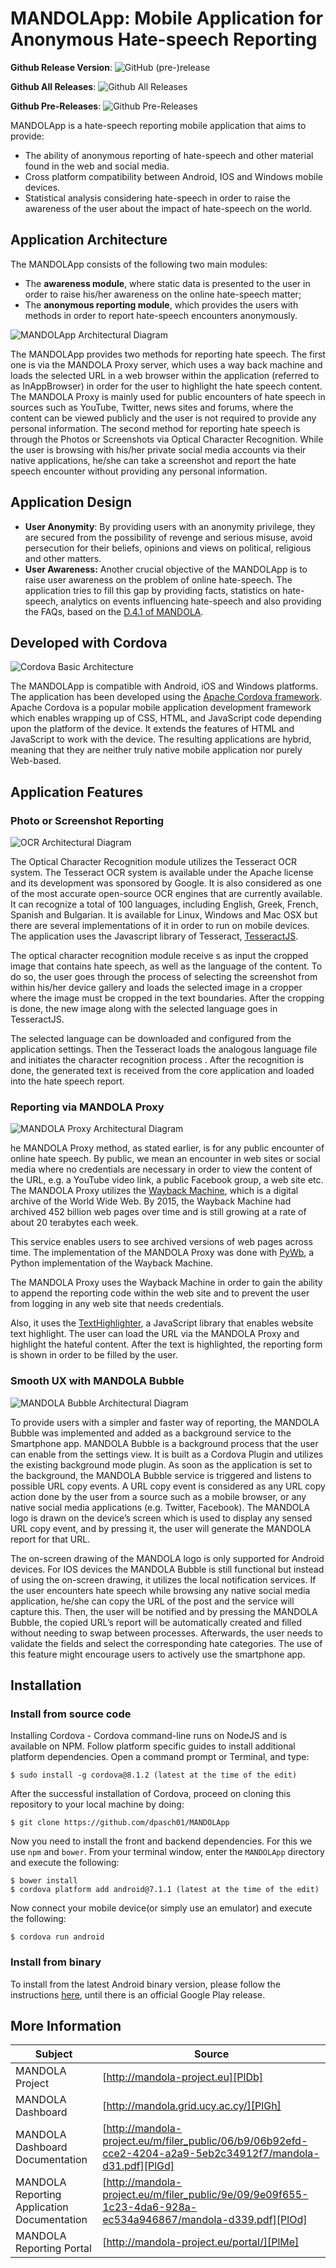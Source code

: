 # MANDOLApp: Mobile Application for Anonymous Hate-speech Reporting 

**Github Release Version**: ![GitHub (pre-)release](https://img.shields.io/github/release/dpasch01/MANDOLApp/all.svg)

**Github All Releases**: ![Github All Releases](https://img.shields.io/github/downloads/dpasch01/MANDOLApp/total.svg)

**Github Pre-Releases**: ![Github Pre-Releases](https://img.shields.io/github/downloads-pre/dpasch01/MANDOLApp/latest/total.svg)

MANDOLApp is a hate-speech reporting mobile application that aims to provide:

  - The ability of anonymous reporting of hate-speech and other material found in the web and social media.
  - Cross platform compatibility between Android, IOS and Windows mobile devices.
  - Statistical analysis considering hate-speech in order to raise the awareness of the user about the impact of hate-speech on the world.

## Application Architecture

The MANDOLApp consists of the following two main modules:
- The **awareness module**, where static data is presented to the user in order to raise his/her awareness on the online hate-speech matter;
- The **anonymous reporting module**, which provides the users with methods in order to report hate-speech encounters anonymously.

![MANDOLApp Architectural Diagram](./assets/mandolapp-architecture.png "MANDOLApp Architectural Diagram")

The MANDOLApp provides two methods for reporting hate speech. The first one is via the MANDOLA Proxy server, which uses a way back machine and loads the selected URL in a web browser within the application (referred to as InAppBrowser) in order for the user to highlight the hate speech content. The MANDOLA Proxy is mainly used  for public encounters of hate speech in sources such as YouTube, Twitter, news sites and forums, where the content can be viewed publicly and the user is not required to provide any personal information. The second method for reporting hate speech is through the Photos or Screenshots via Optical Character Recognition. While the user is browsing with his/her private social media accounts via their native applications, he/she can take a screenshot and report the hate speech encounter without providing any personal information.

## Application Design
- **User Anonymity**: By providing users with an anonymity privilege, they are secured from the possibility of revenge and serious misuse, avoid persecution for their beliefs, opinions and views on political, religious and other matters. 
- **User Awareness:** Another crucial objective of the MANDOLApp is to raise user awareness on the problem of online hate-speech. The application tries to fill this gap by providing facts, statistics on hate-speech, analytics on events influencing hate-speech and also providing the FAQs, based on the [D.4.1 of MANDOLA](http://mandola-project.eu/m/filer_public/1a/af/1aaf50d3-8a38-40f4-b299-9c343f16cea1/mandola-d41.pdf).

## Developed with Cordova

![Cordova Basic Architecture](./assets/cordova-architecture.png "Cordova Basic Architecture")

The MANDOLApp is compatible with Android, iOS and Windows platforms. The application has been developed using the [Apache Cordova framework](https://cordova.apache.org/). Apache Cordova is a popular mobile application development framework which enables wrapping up of CSS, HTML, and JavaScript code depending upon the platform of the device. It extends the features of HTML and JavaScript to work with the device. The resulting applications are hybrid, meaning that they are neither truly native mobile application nor purely Web-based.

## Application Features
### Photo or Screenshot Reporting

![OCR Architectural Diagram](./assets/ocr-architecture.png "OCR Architectural Diagram")

The Optical Character Recognition module utilizes the Tesseract OCR system. The Tesseract OCR system is available under the Apache license and its development was sponsored by Google. It is also considered as one of the most accurate open-source OCR engines that are currently available. It can recognize a total of 100 languages, including English, Greek, French, Spanish and Bulgarian. It is available for Linux, Windows and Mac OSX but there are several implementations of it in order to run on mobile devices. The application uses the Javascript library of Tesseract, [TesseractJS](http://tesseract.projectnaptha.com/).

The optical character recognition module receive s as input the cropped image that contains hate speech, as well as the language of the content. To do so, the user goes through the process of selecting the screenshot from within his/her device gallery and loads the selected image in a cropper where the image must be cropped in the text boundaries. After the cropping is done, the new image along with the selected language goes in TesseractJS.

The selected language can be downloaded and configured from the application settings. Then the Tesseract loads the analogous language file and initiates the character recognition process . After the recognition is done, the generated text is received from the core application and loaded into the hate speech report.

### Reporting via MANDOLA Proxy

![MANDOLA Proxy Architectural Diagram](./assets/proxy-architecture.png "MANDOLA Proxy Architectural Diagram")

he MANDOLA Proxy method, as stated earlier, is for any public encounter of online hate speech. By public, we mean an encounter in web sites or social media where no credentials are necessary in order to view the content of the URL, e.g. a YouTube video link, a public Facebook group, a web site etc. The MANDOLA Proxy utilizes the [Wayback Machine](http://web.archive.org/), which is a digital archive of the World Wide Web.
By 2015, the Wayback Machine had archived 452 billion web pages over time and is still growing at a rate of about 20 terabytes each week.

This service enables users to see archived versions of web pages across time. The implementation of the MANDOLA Proxy was done with [PyWb](https://github.com/webrecorder/pywb), a Python implementation of the Wayback Machine.

The MANDOLA Proxy uses the Wayback Machine in order to gain the ability to append the reporting code within the web site and to prevent the user from logging in any web site that needs credentials.

Also, it uses the [TextHighlighter](http://mir3z.github.io/texthighlighter/), a JavaScript library that enables website text highlight. The user can load the URL via the MANDOLA Proxy and highlight the hateful content. After the text is highlighted,
the reporting form is shown in order to be filled by the user.

### Smooth UX with MANDOLA Bubble 

![MANDOLA Bubble Architectural Diagram](./mandola-bubble.png "MANDOLA Bubble Architectural Diagram")

To provide users with a simpler and faster way of reporting, the MANDOLA Bubble was implemented and added as a background service to the Smartphone app. MANDOLA Bubble is a background
process that the user can enable from the settings view. It is built as a Cordova Plugin and utilizes the existing background mode plugin. As soon as the application is set to the background, the MANDOLA Bubble service is triggered and listens to possible URL copy events. A URL copy event is considered as any URL copy action done by the user from a source such as a mobile browser, or any native social media applications (e.g. Twitter, Facebook). The MANDOLA logo is drawn on the device’s screen which is used to display any sensed URL copy event, and by pressing it, the user will generate the MANDOLA report for that URL.

The on-screen drawing of the MANDOLA logo is only supported for
Android devices. For IOS devices the MANDOLA Bubble is still functional but instead of using the on-screen drawing, it utilizes the local notification services. If the user encounters hate speech while browsing any native social media application, he/she can copy the URL of the post and the service will capture this. Then, the user will be notified and by pressing the MANDOLA Bubble, the copied URL’s report will be automatically created and filled without needing to swap between processes. Afterwards, the user needs to validate the fields and select the corresponding hate categories. The use of this feature might encourage users to actively use the smartphone app.

## Installation
### Install from source code
Installing Cordova - Cordova command-line runs on NodeJS and is available on NPM. Follow platform specific guides to install additional platform dependencies. Open a command prompt or Terminal, and type:
```
$ sudo install -g cordova@8.1.2 (latest at the time of the edit)
```
After the successful installation of Cordova, proceed on cloning this repository to your local machine by doing:
```
$ git clone https://github.com/dpasch01/MANDOLApp
```
Now you need to install the front and backend dependencies. For this we use ``npm`` and ``bower``. From your terminal window, enter the ``MANDOLApp`` directory and execute the following:
```
$ bower install
$ cordova platform add android@7.1.1 (latest at the time of the edit)
```
Now connect your mobile device(or simply use an emulator) and execute the following:
```
$ cordova run android
```
### Install from binary
To install from the latest Android binary version, please follow the instructions [here](http://mandola.grid.ucy.ac.cy/~mandola/mandolapp/), until there is an official Google Play release.

## More Information
| Subject | Source |
| ------ | ------ |
| MANDOLA Project | [http://mandola-project.eu][PlDb] |
| MANDOLA Dashboard | [http://mandola.grid.ucy.ac.cy/][PlGh] |
| MANDOLA Dashboard Documentation | [http://mandola-project.eu/m/filer_public/06/b9/06b92efd-cce2-4204-a2a9-5eb2c34912f7/mandola-d31.pdf][PlGd] |
| MANDOLA Reporting Application Documentation | [http://mandola-project.eu/m/filer_public/9e/09/9e09f655-1c23-4da6-928a-ec534a946867/mandola-d339.pdf][PlOd] |
| MANDOLA Reporting Portal | [http://mandola-project.eu/portal/][PlMe]

